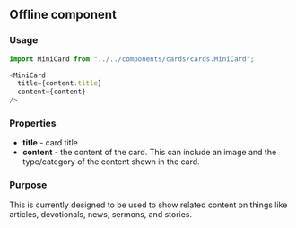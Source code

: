 ## Offline component

### Usage

```js
import MiniCard from "../../components/cards/cards.MiniCard";

<MiniCard
  title={content.title}
  content={content}
/>
```

### Properties

* **title** - card title
* **content** - the content of the card. This can include an image and the type/category of the content shown in the card.

### Purpose

This is currently designed to be used to show related content on things like articles, devotionals, news, sermons, and stories.
